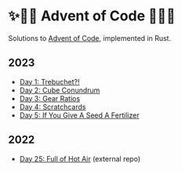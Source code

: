 # ✨🎄🦀 Advent of Code 🦀🎄✨

Solutions to [Advent of Code], implemented in Rust.

## 2023

- [Day 1: Trebuchet?!](2023/day-1)
- [Day 2: Cube Conundrum](2023/day-2)
- [Day 3: Gear Ratios](2023/day-3)
- [Day 4: Scratchcards](2023/day-4)
- [Day 5: If You Give A Seed A Fertilizer](2023/day-5)

## 2022

- [Day 25: Full of Hot Air](https://github.com/sunsided/snafu-numbers) (external repo)

[Advent of Code]: https://adventofcode.com/
